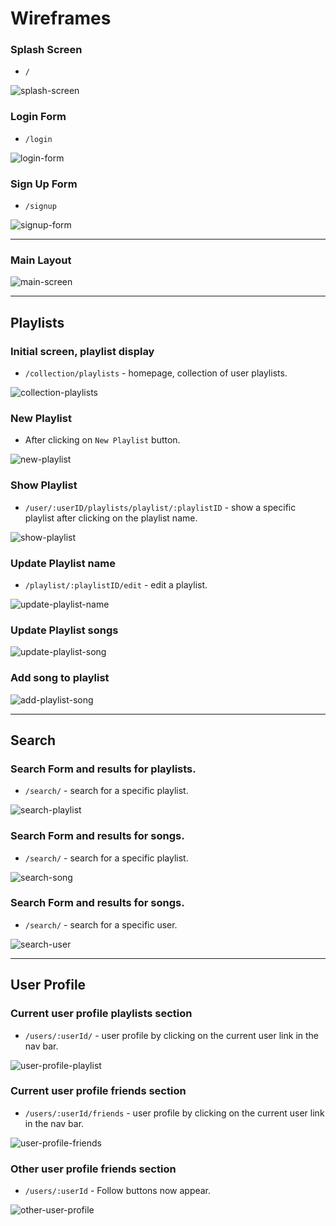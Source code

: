 # Wireframes

### Splash Screen
+ `/`

![splash-screen](https://raw.githubusercontent.com/AAlfarho/macuilfy/master/wiki/wireframes/Splash.png)

### Login Form
+ `/login`

![login-form](https://raw.githubusercontent.com/AAlfarho/macuilfy/master/wiki/wireframes/Login.png)

### Sign Up Form
+ `/signup`

![signup-form](https://raw.githubusercontent.com/AAlfarho/macuilfy/master/wiki/wireframes/Sing%20up.png)

---

### Main Layout
![main-screen](https://raw.githubusercontent.com/AAlfarho/macuilfy/master/wiki/wireframes/Main%20Components.png)

---
## Playlists

### Initial screen, playlist display
+ `/collection/playlists` - homepage, collection of user playlists.

![collection-playlists](https://raw.githubusercontent.com/AAlfarho/macuilfy/master/wiki/wireframes/Playlist%20Index.png)

### New Playlist
+ After clicking on `New Playlist` button.

![new-playlist](https://raw.githubusercontent.com/AAlfarho/macuilfy/master/wiki/wireframes/Playlist%20New.png)

### Show Playlist
+ `/user/:userID/playlists/playlist/:playlistID` - show a specific playlist after clicking on the playlist name.

![show-playlist](https://raw.githubusercontent.com/AAlfarho/macuilfy/master/wiki/wireframes/Show%20Playlist.png)

### Update Playlist name
+ `/playlist/:playlistID/edit` - edit a playlist.

![update-playlist-name](https://raw.githubusercontent.com/AAlfarho/macuilfy/master/wiki/wireframes/Update%20Playlist%20Name.png)

### Update Playlist songs

![update-playlist-song](https://raw.githubusercontent.com/AAlfarho/macuilfy/master/wiki/wireframes/Update%20Playlist%20Song.png)

### Add song to playlist

![add-playlist-song](https://raw.githubusercontent.com/AAlfarho/macuilfy/master/wiki/wireframes/Update%20Playlist%20%E2%80%93%20Add%20song.png)

---

## Search

### Search Form and results for playlists.
+ `/search/` - search for a specific playlist.

![search-playlist](https://raw.githubusercontent.com/AAlfarho/macuilfy/master/wiki/wireframes/Search%20-%20Playlist.png)

### Search Form and results for songs.
+ `/search/` - search for a specific playlist.

![search-song](https://raw.githubusercontent.com/AAlfarho/macuilfy/master/wiki/wireframes/Search%20-%20Track.png)

### Search Form and results for songs.
+ `/search/` - search for a specific user.

![search-user](https://raw.githubusercontent.com/AAlfarho/macuilfy/master/wiki/wireframes/Search%20-%20user.png)

---

## User Profile

### Current user profile playlists section
+ `/users/:userId/` - user profile by clicking on the current user link in the nav bar.

![user-profile-playlist](https://raw.githubusercontent.com/AAlfarho/macuilfy/master/wiki/wireframes/User%20profile%20-%20playlists.png)

### Current user profile friends section
+ `/users/:userId/friends` - user profile by clicking on the current user link in the nav bar.

![user-profile-friends](https://raw.githubusercontent.com/AAlfarho/macuilfy/master/wiki/wireframes/User%20profile%20-%20friends.png)

### Other user profile friends section
+ `/users/:userId` - Follow buttons now appear.

![other-user-profile](https://raw.githubusercontent.com/AAlfarho/macuilfy/master/wiki/wireframes/Other%20friend%20profile%20-%20playlists%20%E2%80%93%201.png)
